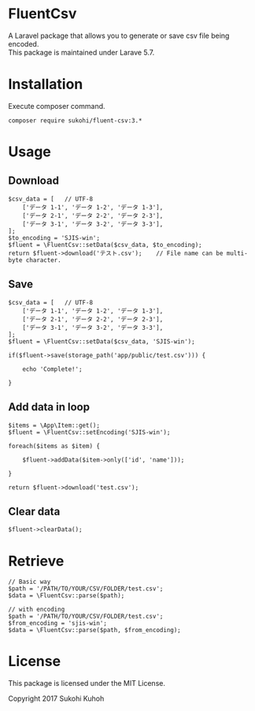 # FluentCsv

A Laravel package that allows you to generate or save csv file being encoded.  
This package is maintained under Larave 5.7.

# Installation

Execute composer command.

    composer require sukohi/fluent-csv:3.*

# Usage

## Download

    $csv_data = [   // UTF-8 
        ['データ 1-1', 'データ 1-2', 'データ 1-3'],
        ['データ 2-1', 'データ 2-2', 'データ 2-3'],
        ['データ 3-1', 'データ 3-2', 'データ 3-3'],
    ];
    $to_encoding = 'SJIS-win';
    $fluent = \FluentCsv::setData($csv_data, $to_encoding);
    return $fluent->download('テスト.csv');    // File name can be multi-byte character.
    
## Save

    $csv_data = [   // UTF-8 
        ['データ 1-1', 'データ 1-2', 'データ 1-3'],
        ['データ 2-1', 'データ 2-2', 'データ 2-3'],
        ['データ 3-1', 'データ 3-2', 'データ 3-3'],
    ];
    $fluent = \FluentCsv::setData($csv_data, 'SJIS-win');

    if($fluent->save(storage_path('app/public/test.csv'))) {

        echo 'Complete!';

    }

## Add data in loop

    $items = \App\Item::get();
    $fluent = \FluentCsv::setEncoding('SJIS-win');

    foreach($items as $item) {

        $fluent->addData($item->only(['id', 'name']));

    }

    return $fluent->download('test.csv');

## Clear data

    $fluent->clearData();

# Retrieve

    // Basic way
    $path = '/PATH/TO/YOUR/CSV/FOLDER/test.csv';
    $data = \FluentCsv::parse($path);
    
    // with encoding
    $path = '/PATH/TO/YOUR/CSV/FOLDER/test.csv';
    $from_encoding = 'sjis-win';
    $data = \FluentCsv::parse($path, $from_encoding);


# License

This package is licensed under the MIT License.

Copyright 2017 Sukohi Kuhoh
